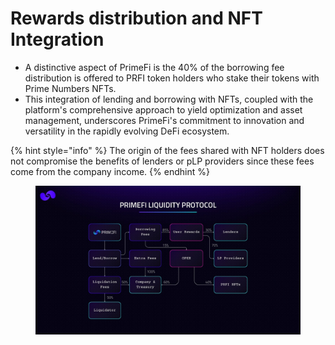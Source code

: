 # Rewards distribution and NFT Integration

* A distinctive aspect of PrimeFi is the 40% of the borrowing fee distribution is offered to PRFI token holders who stake their tokens with Prime Numbers NFTs.
* This integration of lending and borrowing with NFTs, coupled with the platform's comprehensive approach to yield optimization and asset management, underscores PrimeFi's commitment to innovation and versatility in the rapidly evolving DeFi ecosystem.

{% hint style="info" %}
The origin of the fees shared with NFT holders does not compromise the benefits of lenders or pLP providers since these fees come from the company income.
{% endhint %}

<figure><img src="../.gitbook/assets/image (1).png" alt=""><figcaption></figcaption></figure>
